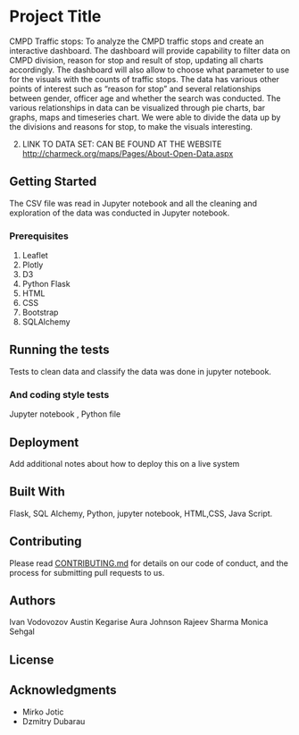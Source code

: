# Project Title

CMPD Traffic stops: To analyze the CMPD traffic stops and create an interactive dashboard.  The dashboard will provide capability to filter data on CMPD division, reason for stop and result of stop, updating all charts accordingly. The dashboard will also allow to choose what parameter to use for the visuals with the counts of traffic stops. 
The data has various other points of interest such as “reason for stop” and several relationships between gender, officer age and whether the search was conducted. The various relationships in data can be visualized through pie charts, bar graphs, maps and timeseries chart. We were able to divide the data up by the divisions and reasons for stop, to make the visuals interesting.

2.	LINK TO DATA SET: CAN BE FOUND AT THE WEBSITE
http://charmeck.org/maps/Pages/About-Open-Data.aspx


## Getting Started

The CSV file was read in Jupyter notebook and all the cleaning and exploration of the data was conducted in Jupyter notebook.


### Prerequisites

1.	Leaflet
2.	Plotly
3.	D3
4.	Python Flask
5.	HTML
6.	CSS
7.	Bootstrap
8.	SQLAlchemy



## Running the tests

Tests to clean data and classify the data was done in jupyter notebook.


### And coding style tests

Jupyter notebook , Python file 
## Deployment

Add additional notes about how to deploy this on a live system

## Built With
Flask, SQL Alchemy, Python, jupyter notebook, HTML,CSS, Java Script.


## Contributing

Please read [CONTRIBUTING.md](https://gist.github.com/PurpleBooth/b24679402957c63ec426) for details on our code of conduct, and the process for submitting pull requests to us.


## Authors

Ivan Vodovozov
Austin Kegarise
Aura Johnson
Rajeev Sharma 
Monica Sehgal




## License


## Acknowledgments

* Mirko Jotic
* Dzmitry Dubarau


